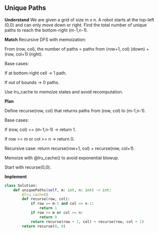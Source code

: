 ## Unique Paths
**Understand**
We are given a grid of size m x n. A robot starts at the top-left (0,0) and can only move down or right. Find the total number of unique paths to reach the bottom-right (m-1,n-1).

**Match**
Recursive DFS with memoization:

From (row, col), the number of paths = paths from (row+1, col) (down) + (row, col+1) (right).

Base cases:

If at bottom-right cell → 1 path.

If out of bounds → 0 paths.

Use lru_cache to memoize states and avoid recomputation.

**Plan**

Define recurse(row, col) that returns paths from (row, col) to (m-1,n-1).

Base cases:

If (row, col) == (m-1,n-1) → return 1.

If row >= m or col >= n → return 0.

Recursive case: return recurse(row+1, col) + recurse(row, col+1).

Memoize with @lru_cache() to avoid exponential blowup.

Start with recurse(0,0).

**Implement**
```py
class Solution:
    def uniquePaths(self, m: int, n: int) -> int:
        @lru_cache()
        def recurse(row, col):
            if row == m-1 and col == n-1:
                return 1
            if row >= m or col >= n:
                return 0
            return recurse(row + 1, col) + recurse(row, col + 1)
        return recurse(0, 0)
```